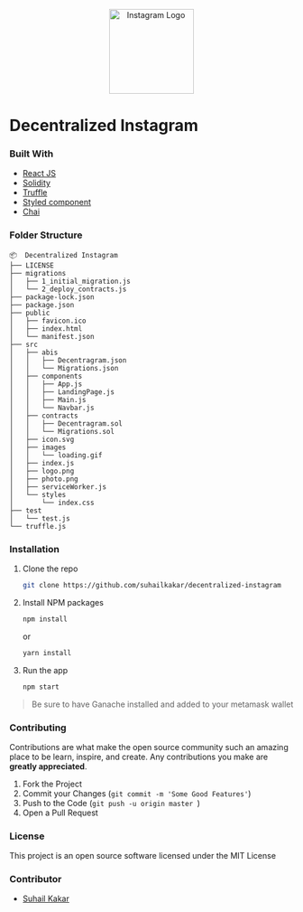 <p align="center">
    <img width="150" height="auto" src="https://i.ibb.co/RpJk1wm/Untitled-design-removebg-preview.png" alt="Instagram Logo" />
    <h1>Decentralized Instagram </h1>
</p>

### Built With
* [React JS](https://reactjs.org/)
* [Solidity](https://docs.soliditylang.org/en/v0.8.11/)
* [Truffle](https://trufflesuite.com/)
* [Styled component](https://styled-components.com/)
* [Chai](https://www.chaijs.com/)



### Folder Structure
```
📦  Decentralized Instagram
├── LICENSE
├── migrations
│   ├── 1_initial_migration.js
│   └── 2_deploy_contracts.js
├── package-lock.json
├── package.json
├── public
│   ├── favicon.ico
│   ├── index.html
│   └── manifest.json
├── src
│   ├── abis
│   │   ├── Decentragram.json
│   │   └── Migrations.json
│   ├── components
│   │   ├── App.js
│   │   ├── LandingPage.js
│   │   ├── Main.js
│   │   └── Navbar.js
│   ├── contracts
│   │   ├── Decentragram.sol
│   │   └── Migrations.sol
│   ├── icon.svg
│   ├── images
│   │   └── loading.gif
│   ├── index.js
│   ├── logo.png
│   ├── photo.png
│   ├── serviceWorker.js
│   └── styles
│       └── index.css
├── test
│   └── test.js
└── truffle.js

```


### Installation

1. Clone the repo
   ```sh
   git clone https://github.com/suhailkakar/decentralized-instagram
   ```
2. Install NPM packages
   ```sh
   npm install
   ```
   or 
   
     ```sh
   yarn install
   ```
3. Run the app
   ```sh
   npm start
   ```
 
 > Be sure to have Ganache installed and added to your metamask wallet

### Contributing

Contributions are what make the open source community such an amazing place to be learn, inspire, and create. Any contributions you make are **greatly appreciated**.

1. Fork the Project
3. Commit your Changes (`git commit -m 'Some Good Features'`)
4. Push to the Code (`git push -u origin master `)
5. Open a Pull Request


### License

This project is an open source software licensed under the MIT License

### Contributor

* [Suhail Kakar](https://suhailkakar.com)

